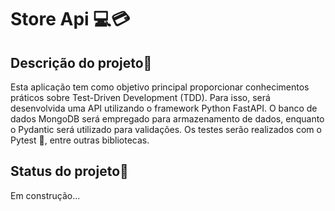 # Store Api 💻💳
## Descrição do projeto📝
Esta aplicação tem como objetivo principal proporcionar conhecimentos práticos sobre Test-Driven Development (TDD). Para isso, será desenvolvida uma API utilizando o framework Python FastAPI. O banco de dados MongoDB será empregado para armazenamento de dados, enquanto o Pydantic será utilizado para validações. Os testes serão realizados com o Pytest 🧩, entre outras bibliotecas.

## Status do projeto🧱
Em construção...
